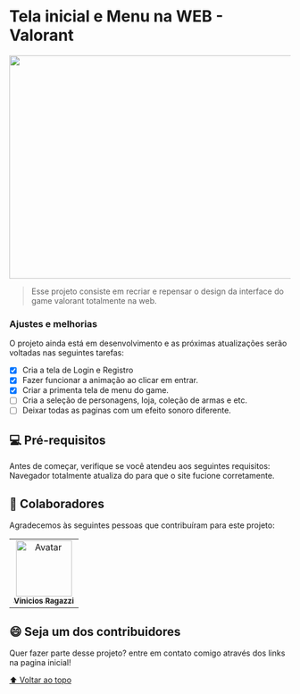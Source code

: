 # Tela inicial e Menu na WEB - Valorant




<img src="https://github.com/viniciosragazzi/TelaInicial-Valorant/blob/main/imagens/Apresenta%C3%A7%C3%A3o.gif" width="700" height="400">

> Esse projeto consiste em recriar e repensar o design da interface do game valorant totalmente na web.

### Ajustes e melhorias

O projeto ainda está em desenvolvimento e as próximas atualizações serão voltadas nas seguintes tarefas:

- [x] Cria a tela de Login e Registro
- [x] Fazer funcionar a animação ao clicar em entrar.
- [x] Criar a primenta tela de menu do game.
- [ ] Cria a seleção de personagens, loja, coleção de armas e etc.
- [ ] Deixar todas as paginas com um efeito sonoro diferente.

## 💻 Pré-requisitos

Antes de começar, verifique se você atendeu aos seguintes requisitos:
Navegador totalmente atualiza do para que o site fucione corretamente.



## 🤝 Colaboradores

Agradecemos às seguintes pessoas que contribuíram para este projeto:

<table>
  <tr>
    <td align="center">
      <a href="#">
        <img src="https://static.vecteezy.com/system/resources/thumbnails/001/234/725/original/side-portrait-of-a-black-man.jpg" width="100px;" alt="Avatar"/><br>
        <sub>
          <b>Vinicios Ragazzi</b>
        </sub>
      </a>
    </td>
</table>


## 😄 Seja um dos contribuidores<br>

Quer fazer parte desse projeto? entre em contato comigo através dos links na pagina inicial!



[⬆ Voltar ao topo](#nome-do-projeto)<br>
